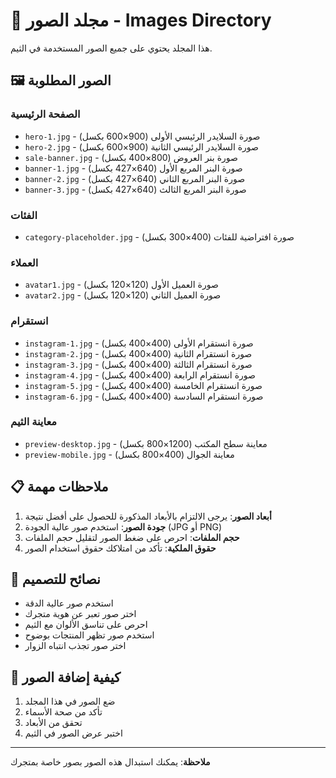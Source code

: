 # 📸 مجلد الصور - Images Directory

هذا المجلد يحتوي على جميع الصور المستخدمة في الثيم.

## 🖼️ الصور المطلوبة

### الصفحة الرئيسية
- `hero-1.jpg` - صورة السلايدر الرئيسي الأولى (900×600 بكسل)
- `hero-2.jpg` - صورة السلايدر الرئيسي الثانية (900×600 بكسل)
- `sale-banner.jpg` - صورة بنر العروض (800×400 بكسل)
- `banner-1.jpg` - صورة البنر المربع الأول (640×427 بكسل)
- `banner-2.jpg` - صورة البنر المربع الثاني (640×427 بكسل)
- `banner-3.jpg` - صورة البنر المربع الثالث (640×427 بكسل)

### الفئات
- `category-placeholder.jpg` - صورة افتراضية للفئات (400×300 بكسل)

### العملاء
- `avatar1.jpg` - صورة العميل الأول (120×120 بكسل)
- `avatar2.jpg` - صورة العميل الثاني (120×120 بكسل)

### انستقرام
- `instagram-1.jpg` - صورة انستقرام الأولى (400×400 بكسل)
- `instagram-2.jpg` - صورة انستقرام الثانية (400×400 بكسل)
- `instagram-3.jpg` - صورة انستقرام الثالثة (400×400 بكسل)
- `instagram-4.jpg` - صورة انستقرام الرابعة (400×400 بكسل)
- `instagram-5.jpg` - صورة انستقرام الخامسة (400×400 بكسل)
- `instagram-6.jpg` - صورة انستقرام السادسة (400×400 بكسل)

### معاينة الثيم
- `preview-desktop.jpg` - معاينة سطح المكتب (1200×800 بكسل)
- `preview-mobile.jpg` - معاينة الجوال (400×800 بكسل)

## 📋 ملاحظات مهمة

1. **أبعاد الصور**: يرجى الالتزام بالأبعاد المذكورة للحصول على أفضل نتيجة
2. **جودة الصور**: استخدم صور عالية الجودة (JPG أو PNG)
3. **حجم الملفات**: احرص على ضغط الصور لتقليل حجم الملفات
4. **حقوق الملكية**: تأكد من امتلاكك حقوق استخدام الصور

## 🎨 نصائح للتصميم

- استخدم صور عالية الدقة
- اختر صور تعبر عن هوية متجرك
- احرص على تناسق الألوان مع الثيم
- استخدم صور تظهر المنتجات بوضوح
- اختر صور تجذب انتباه الزوار

## 🔧 كيفية إضافة الصور

1. ضع الصور في هذا المجلد
2. تأكد من صحة الأسماء
3. تحقق من الأبعاد
4. اختبر عرض الصور في الثيم

---

**ملاحظة**: يمكنك استبدال هذه الصور بصور خاصة بمتجرك

